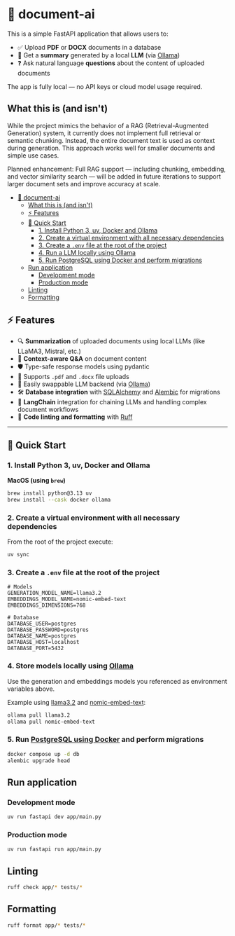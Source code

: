 # 📄 document-ai

This is a simple FastAPI application that allows users to:

- ✅ Upload **PDF** or **DOCX** documents in a database
- 🧠 Get a **summary** generated by a local **LLM** (via [Ollama](https://ollama.com/))
- ❓ Ask natural language **questions** about the content of uploaded documents

The app is fully local — no API keys or cloud model usage required.

## What this is (and isn't)

While the project mimics the behavior of a RAG (Retrieval-Augmented Generation) system, it currently does not implement
full retrieval or semantic chunking. Instead, the entire document text is used as context during generation. This
approach
works well for smaller documents and simple use cases.

Planned enhancement: Full RAG support — including chunking, embedding, and vector similarity search — will be added in
future iterations to support larger document sets and improve accuracy at scale.


<!-- TOC -->

* [📄 document-ai](#-document-ai)
    * [What this is (and isn't)](#what-this-is-and-isnt)
    * [⚡ Features](#-features)
    * [🚀 Quick Start](#-quick-start)
        * [1. Install Python 3, uv, Docker and Ollama](#1-install-python-3-uv-docker-and-ollama)
        * [2. Create a virtual environment with all necessary dependencies](#2-create-a-virtual-environment-with-all-necessary-dependencies)
        * [3. Create a `.env` file at the root of the project](#3-create-a-env-file-at-the-root-of-the-project)
        * [4. Run a LLM locally using Ollama](#4-run-a-llm-locally-using-ollama)
        * [5. Run PostgreSQL using Docker and perform migrations](#5-run-postgresql-using-docker-and-perform-migrations)
    * [Run application](#run-application)
        * [Development mode](#development-mode)
        * [Production mode](#production-mode)
    * [Linting](#linting)
    * [Formatting](#formatting)

<!-- TOC -->

## ⚡ Features

- 🔍 **Summarization** of uploaded documents using local LLMs (like LLaMA3, Mistral, etc.)
- 🤖 **Context-aware Q&A** on document content
- 🛡️ Type-safe response models using pydantic
- 📂 Supports `.pdf` and `.docx` file uploads
- 🔧 Easily swappable LLM backend (via [Ollama](https://ollama.com/))
- 🛠️ **Database integration** with [SQLAlchemy](https://www.sqlalchemy.org/)
  and [Alembic](https://alembic.sqlalchemy.org/) for migrations
- 🧠 **LangChain** integration for chaining LLMs and handling complex document workflows
- 🧹 **Code linting and formatting** with [Ruff](https://docs.astral.sh/ruff/)

---

## 🚀 Quick Start

### 1. Install Python 3, uv, Docker and Ollama

**MacOS (using `brew`)**

```bash
brew install python@3.13 uv
brew install --cask docker ollama
```

### 2. Create a virtual environment with all necessary dependencies

From the root of the project execute:

```bash
uv sync
```

### 3. Create a `.env` file at the root of the project

```dotenv
# Models
GENERATION_MODEL_NAME=llama3.2
EMBEDDINGS_MODEL_NAME=nomic-embed-text
EMBEDDINGS_DIMENSIONS=768

# Database
DATABASE_USER=postgres
DATABASE_PASSWORD=postgres
DATABASE_NAME=postgres
DATABASE_HOST=localhost
DATABASE_PORT=5432
```

### 4. Store models locally using [Ollama](https://ollama.com/)

Use the generation and embeddings models you referenced as environment variables above.

Example using [llama3.2](https://ollama.com/library/llama3.2)
and [nomic-embed-text](https://ollama.com/library/nomic-embed-text):

```bash
ollama pull llama3.2 
ollama pull nomic-embed-text
```

### 5. Run [PostgreSQL using Docker](https://hub.docker.com/_/postgres) and perform migrations

```bash
docker compose up -d db
alembic upgrade head
```

## Run application

### Development mode

```bash
uv run fastapi dev app/main.py
```

### Production mode

```bash
uv run fastapi run app/main.py
```

## Linting

```bash
ruff check app/* tests/*
```

## Formatting

```bash
ruff format app/* tests/*
```

